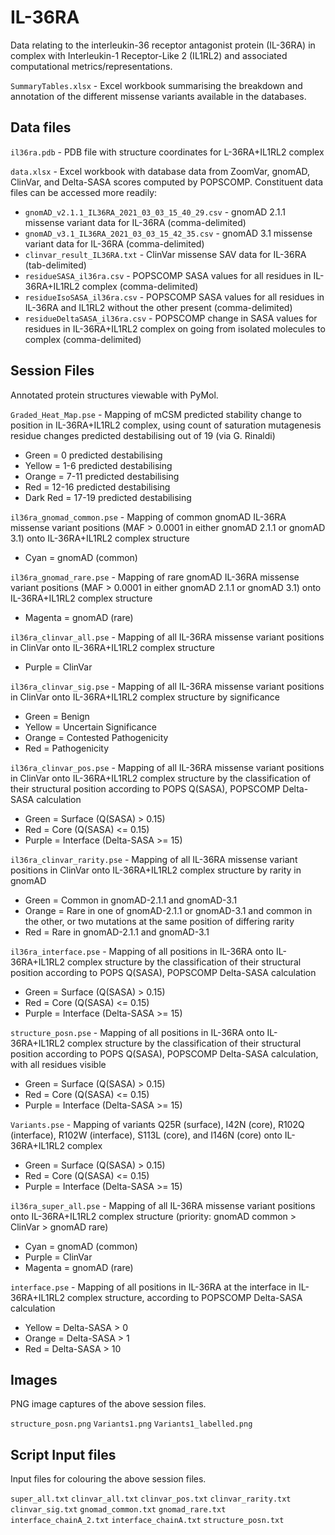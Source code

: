 # IL-36RA
 
Data relating to the interleukin-36 receptor antagonist protein (IL-36RA) in complex with Interleukin-1 Receptor-Like 2 (IL1RL2) and associated computational metrics/representations.

`SummaryTables.xlsx` - Excel workbook summarising the breakdown and annotation of the different missense variants available in the databases.

## Data files

`il36ra.pdb` - PDB file with structure coordinates for L-36RA+IL1RL2 complex

`data.xlsx` - Excel workbook with database data from ZoomVar, gnomAD, ClinVar, and Delta-SASA scores computed by POPSCOMP. Constituent data files can be accessed more readily:
* `gnomAD_v2.1.1_IL36RA_2021_03_03_15_40_29.csv` - gnomAD 2.1.1 missense variant data for IL-36RA (comma-delimited)
* `gnomAD_v3.1_IL36RA_2021_03_03_15_42_35.csv` - gnomAD 3.1 missense variant data for IL-36RA (comma-delimited)
* `clinvar_result_IL36RA.txt` - ClinVar missense SAV data for IL-36RA (tab-delimited)
* `residueSASA_il36ra.csv` - POPSCOMP SASA values for all residues in IL-36RA+IL1RL2 complex (comma-delimited)
* `residueIsoSASA_il36ra.csv` - POPSCOMP SASA values for all residues in IL-36RA and IL1RL2 without the other present (comma-delimited)
* `residueDeltaSASA_il36ra.csv` - POPSCOMP change in SASA values for residues in IL-36RA+IL1RL2 complex on going from isolated molecules to complex (comma-delimited)

## Session Files

Annotated protein structures viewable with PyMol.

`Graded_Heat_Map.pse` - Mapping of mCSM predicted stability change to position in IL-36RA+IL1RL2 complex, using count of saturation mutagenesis residue changes predicted destabilising out of 19 (via G. Rinaldi)
* Green = 0 predicted destabilising
* Yellow = 1-6 predicted destabilising
* Orange = 7-11 predicted destabilising
* Red = 12-16 predicted destabilising
* Dark Red = 17-19 predicted destabilising

`il36ra_gnomad_common.pse` - Mapping of common gnomAD IL-36RA missense variant positions (MAF > 0.0001 in either gnomAD 2.1.1 or gnomAD 3.1) onto IL-36RA+IL1RL2 complex structure
* Cyan = gnomAD (common)

`il36ra_gnomad_rare.pse` - Mapping of rare gnomAD IL-36RA missense variant positions (MAF > 0.0001 in either gnomAD 2.1.1 or gnomAD 3.1) onto IL-36RA+IL1RL2 complex structure
* Magenta = gnomAD (rare)

`il36ra_clinvar_all.pse` - Mapping of all IL-36RA missense variant positions in ClinVar onto IL-36RA+IL1RL2 complex structure
* Purple = ClinVar

`il36ra_clinvar_sig.pse` - Mapping of all IL-36RA missense variant positions in ClinVar onto IL-36RA+IL1RL2 complex structure by significance
* Green = Benign
* Yellow = Uncertain Significance
* Orange = Contested Pathogenicity
* Red = Pathogenicity

`il36ra_clinvar_pos.pse` - Mapping of all IL-36RA missense variant positions in ClinVar onto IL-36RA+IL1RL2 complex structure by the classification of their structural position according to POPS Q(SASA), POPSCOMP Delta-SASA calculation
* Green = Surface (Q(SASA) > 0.15)
* Red = Core (Q(SASA) <= 0.15)
* Purple = Interface  (Delta-SASA >= 15)

`il36ra_clinvar_rarity.pse` - Mapping of all IL-36RA missense variant positions in ClinVar onto IL-36RA+IL1RL2 complex structure by rarity in gnomAD
* Green = Common in gnomAD-2.1.1 and gnomAD-3.1
* Orange = Rare in one of gnomAD-2.1.1 or gnomAD-3.1 and common in the other, or two mutations at the same position of differing rarity
* Red = Rare in gnomAD-2.1.1 and gnomAD-3.1

`il36ra_interface.pse` - Mapping of all positions in IL-36RA onto IL-36RA+IL1RL2 complex structure by the classification of their structural position according to POPS Q(SASA), POPSCOMP Delta-SASA calculation
* Green = Surface (Q(SASA) > 0.15)
* Red = Core (Q(SASA) <= 0.15)
* Purple = Interface  (Delta-SASA >= 15)

`structure_posn.pse` - Mapping of all positions in IL-36RA onto IL-36RA+IL1RL2 complex structure by the classification of their structural position according to POPS Q(SASA), POPSCOMP Delta-SASA calculation, with all residues visible
* Green = Surface (Q(SASA) > 0.15)
* Red = Core (Q(SASA) <= 0.15)
* Purple = Interface  (Delta-SASA >= 15)

`Variants.pse` - Mapping of variants Q25R (surface), I42N (core), R102Q (interface), R102W (interface), S113L (core), and I146N (core) onto IL-36RA+IL1RL2 complex
* Green = Surface (Q(SASA) > 0.15)
* Red = Core (Q(SASA) <= 0.15)
* Purple = Interface  (Delta-SASA >= 15)

`il36ra_super_all.pse` - Mapping of all IL-36RA missense variant positions onto IL-36RA+IL1RL2 complex structure (priority: gnomAD common > ClinVar > gnomAD rare)
* Cyan = gnomAD (common)
* Purple = ClinVar
* Magenta = gnomAD (rare)

`interface.pse` - Mapping of all positions in IL-36RA at the interface in IL-36RA+IL1RL2 complex structure, according to POPSCOMP Delta-SASA calculation
* Yellow = Delta-SASA > 0
* Orange = Delta-SASA > 1
* Red = Delta-SASA > 10

## Images

PNG image captures of the above session files.

`structure_posn.png`
`Variants1.png`
`Variants1_labelled.png`

## Script Input files

Input files for colouring the above session files.

`super_all.txt`
`clinvar_all.txt`
`clinvar_pos.txt`
`clinvar_rarity.txt`
`clinvar_sig.txt`
`gnomad_common.txt`
`gnomad_rare.txt`
`interface_chainA_2.txt`
`interface_chainA.txt`
`structure_posn.txt`
